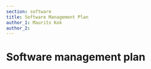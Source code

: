 ```yaml
---
section: software
title: Software Management Plan
author_1: Maurits Kok
author_2: 
---
```


# Software management plan